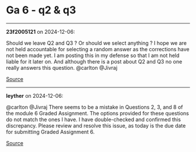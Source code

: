 # Ga 6 - q2 & q3


---

**23f2005121** on 2024-12-06:

Should we leave Q2 and Q3 ? Or should we select anything ? I hope we are not held accountable for selecting a random answer as the corrections have not been made yet. I am posting this in my defense so that I am not held liable for it later on. And although there is a post about Q2 and Q3 no one really answers this question.
@carlton @Jivraj

[Source](https://discourse.onlinedegree.iitm.ac.in/t/ga-6-q2-q3/158252/1)

---

**leyther** on 2024-12-06:

@carlton @Jivraj  There seems to be a mistake in Questions 2, 3, and 8 of the module 6 Graded Assignment. The options provided for these questions do not match the ones I have. I have double-checked and confirmed this discrepancy. Please review and resolve this issue, as today is the due date for submitting Graded Assignment 6.

[Source](https://discourse.onlinedegree.iitm.ac.in/t/ga-6-q2-q3/158252/2)